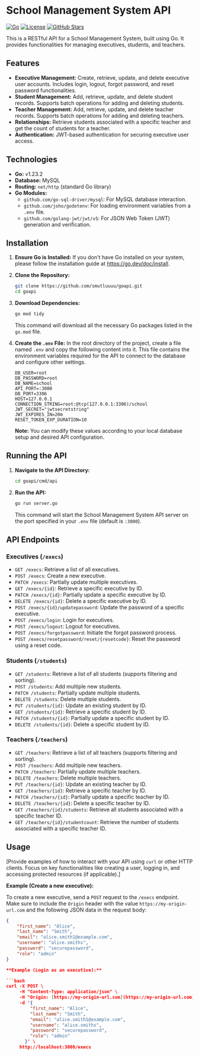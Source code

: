 # School Management System API

[![Go](https://img.shields.io/badge/Go-v1.23.2-blue?logo=go&logoColor=white)](https://go.dev/)
[![License](https://img.shields.io/badge/License-MIT-green)](LICENSE)
[![GitHub Stars](https://img.shields.io/github/stars/smutluuuu/goapi)](https://github.com/smutluuuu/goapi/stargazers)

This is a RESTful API for a School Management System, built using Go. It provides functionalities for managing executives, students, and teachers.

## Features

- **Executive Management:** Create, retrieve, update, and delete executive user accounts. Includes login, logout, forgot password, and reset password functionalities.
- **Student Management:** Add, retrieve, update, and delete student records. Supports batch operations for adding and deleting students.
- **Teacher Management:** Add, retrieve, update, and delete teacher records. Supports batch operations for adding and deleting teachers.
- **Relationships:** Retrieve students associated with a specific teacher and get the count of students for a teacher.
- **Authentication:** JWT-based authentication for securing executive user access.

## Technologies

- **Go:** v1.23.2
- **Database:** MySQL
- **Routing:** `net/http` (standard Go library)
- **Go Modules:**
  - `github.com/go-sql-driver/mysql`: For MySQL database interaction.
  - `github.com/joho/godotenv`: For loading environment variables from a `.env` file.
  - `github.com/golang-jwt/jwt/v5`: For JSON Web Token (JWT) generation and verification.

## Installation

1.  **Ensure Go is Installed:** If you don't have Go installed on your system, please follow the installation guide at https://go.dev/doc/install.

2.  **Clone the Repository:**

    ```bash
    git clone https://github.com/smutluuuu/goapi.git
    cd goapi
    ```

3.  **Download Dependencies:**

    ```bash
    go mod tidy
    ```

    This command will download all the necessary Go packages listed in the `go.mod` file.

4.  **Create the `.env` File:**
    In the root directory of the project, create a file named `.env` and copy the following content into it. This file contains the environment variables required for the API to connect to the database and configure other settings.

    ```env
    DB_USER=root
    DB_PASSWORD=root
    DB_NAME=school
    API_PORT=:3000
    DB_PORT=3306
    HOST=127.0.0.1
    CONNECTION_STRING=root:@tcp(127.0.0.1:3306)/school
    JWT_SECRET="jwtsecretstring"
    JWT_EXPIRES_IN=20m
    RESET_TOKEN_EXP_DURATION=10
    ```

    **Note:** You can modify these values according to your local database setup and desired API configuration.

## Running the API

1.  **Navigate to the API Directory:**

    ```bash
    cd goapi/cmd/api
    ```

2.  **Run the API:**

    ```bash
    go run server.go
    ```

    This command will start the School Management System API server on the port specified in your `.env` file (default is `:3000`).

## API Endpoints

### Executives (`/execs`)

- `GET /execs`: Retrieve a list of all executives.
- `POST /execs`: Create a new executive.
- `PATCH /execs`: Partially update multiple executives.
- `GET /execs/{id}`: Retrieve a specific executive by ID.
- `PATCH /execs/{id}`: Partially update a specific executive by ID.
- `DELETE /execs/{id}`: Delete a specific executive by ID.
- `POST /execs/{id}/updatepassword`: Update the password of a specific executive.
- `POST /execs/login`: Login for executives.
- `POST /execs/logout`: Logout for executives.
- `POST /execs/forgotpassword`: Initiate the forgot password process.
- `POST /execs/resetpassword/reset/{resetcode}`: Reset the password using a reset code.

### Students (`/students`)

- `GET /students`: Retrieve a list of all students (supports filtering and sorting).
- `POST /students`: Add multiple new students.
- `PATCH /students`: Partially update multiple students.
- `DELETE /students`: Delete multiple students.
- `PUT /students/{id}`: Update an existing student by ID.
- `GET /students/{id}`: Retrieve a specific student by ID.
- `PATCH /students/{id}`: Partially update a specific student by ID.
- `DELETE /students/{id}`: Delete a specific student by ID.

### Teachers (`/teachers`)

- `GET /teachers`: Retrieve a list of all teachers (supports filtering and sorting).
- `POST /teachers`: Add multiple new teachers.
- `PATCH /teachers`: Partially update multiple teachers.
- `DELETE /teachers`: Delete multiple teachers.
- `PUT /teachers/{id}`: Update an existing teacher by ID.
- `GET /teachers/{id}`: Retrieve a specific teacher by ID.
- `PATCH /teachers/{id}`: Partially update a specific teacher by ID.
- `DELETE /teachers/{id}`: Delete a specific teacher by ID.
- `GET /teachers/{id}/students`: Retrieve all students associated with a specific teacher ID.
- `GET /teachers/{id}/studentcount`: Retrieve the number of students associated with a specific teacher ID.

## Usage

[Provide examples of how to interact with your API using `curl` or other HTTP clients. Focus on key functionalities like creating a user, logging in, and accessing protected resources (if applicable).]

**Example (Create a new executive):**

To create a new executive, send a `POST` request to the `/execs` endpoint. Make sure to include the `Origin` header with the value `https://my-origin-url.com` and the following JSON data in the request body:

````json
{
    "first_name": "Alice",
    "last_name": "Smith",
    "email": "alice.smith1@example.com",
    "username": "alice.smiths",
    "password": "securepassword",
    "role": "admin"
}

**Example (Login as an executive):**

```bash
curl -X POST \
     -H "Content-Type: application/json" \
     -H "Origin: [https://my-origin-url.com](https://my-origin-url.com)" \
     -d '{
         "first_name": "Alice",
         "last_name": "Smith",
         "email": "alice.smith1@example.com",
         "username": "alice.smiths",
         "password": "securepassword",
         "role": "admin"
       }' \
     http://localhost:3000/execs
````
